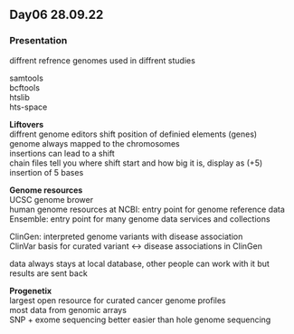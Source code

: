 ## Day06 28.09.22

### Presentation

diffrent refrence genomes used in diffrent studies 

samtools \
bcftools \
htslib \
hts-space 

**Liftovers** \
diffrent genome editors shift position of definied elements (genes) \
genome always mapped to the chromosomes \
insertions can lead to a shift \
chain files tell you where shift start and how big it is, display as (+5) insertion of 5 bases 

**Genome resources** \
UCSC genome brower \
human genome resources at NCBI: entry point for genome reference data \
Ensemble: entry point for many genome data services and collections

ClinGen: interpreted genome variants with disease association \
ClinVar basis for curated variant <-> disease associations in ClinGen

data always stays at local database, other people can work with it but results are sent back 

**Progenetix** \
largest open resource for curated cancer genome profiles \
most data from genomic arrays \
SNP + exome sequencing better easier than hole genome sequencing 


